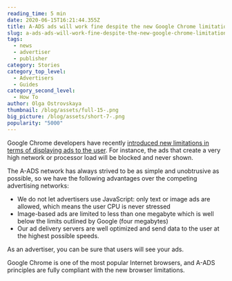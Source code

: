 ```yaml
---
reading_time: 5 min
date: 2020-06-15T16:21:44.355Z
title: A-ADS ads will work fine despite the new Google Chrome limitations
slug: a-ads-ads-will-work-fine-despite-the-new-google-chrome-limitations
tags:
  - news
  - advertiser
  - publisher
category: Stories
category_top_level:
  - Advertisers
  - Guides
category_second_level:
  - How To
author: Olga Ostrovskaya
thumbnail: /blog/assets/full-15-.png
big_picture: /blog/assets/short-7-.png
popularity: "5000"
---
```

Google Chrome developers have recently <a href="https://developers.google.com/web/updates/2020/05/heavy-ad-interventions" rel="nofollow">introduced new limitations in terms of displaying ads to the user</a>. For instance, the ads that create a very high network or processor load will be blocked and never shown.

The A-ADS network has always strived to be as simple and unobtrusive as possible, so we have the following advantages over the competing advertising networks:

* We do not let advertisers use JavaScript: only text or image ads are allowed, which means the user CPU is never stressed
* Image-based ads are limited to less than one megabyte which is well below the limits outlined by Google (four megabytes)
* Our ad delivery servers are well optimized and send data to the user at the highest possible speeds.

As an advertiser, you can be sure that users will see your ads.

Google Chrome is one of the most popular Internet browsers, and A-ADS principles are fully compliant with the new browser limitations.